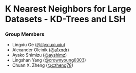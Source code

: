 # K Nearest Neighbors for Large Datasets - KD-Trees and LSH
### Group Members
* Lingxiu Ge ([@lilyxiuxiuxiu](https://github.com/Lilyxiuxiuxiu))
* Alexander Oleinik ([@a1xndr](https://github.com/a1xndr))
* Ayako Shimizu ([@ayshimz](https://github.com/ayshimz))
* Lingshan Yang ([@crownyoung0303](https://github.com/crownyoung0303))
* Chuan X. Zheng ([@czheng78](https://github.com/czheng78))
